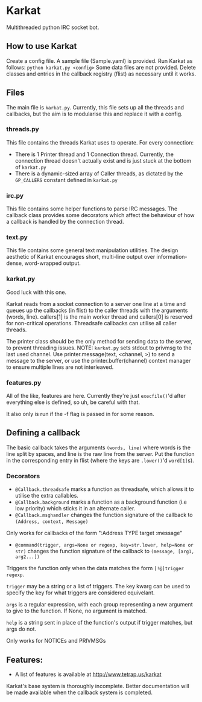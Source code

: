 # Karkat

Multithreaded python IRC socket bot.

## How to use Karkat
Create a config file. A sample file (Sample.yaml) is provided. Run Karkat as follows: ``python karkat.py <config>``
Some data files are not provided. Delete classes and entries in the callback registry (flist) as necessary until it works.

## Files
The main file is ``karkat.py``. Currently, this file sets up all the threads and callbacks, but the aim is to modularise this and replace it with a config.

### threads.py 

This file contains the threads Karkat uses to operate. For every connection:
- There is 1 Printer thread and 1 Connection thread. Currently, the connection thread doesn't actually exist and is just stuck at the bottom of ``karkat.py``
- There is a dynamic-sized array of Caller threads, as dictated by the ``GP_CALLERS`` constant defined in ``karkat.py``

### irc.py
This file contains some helper functions to parse IRC messages. The callback class provides some decorators which affect the behaviour of how a callback is handled by the connection thread.

### text.py
This file contains some general text manipulation utilities. The design aesthetic of Karkat encourages short, multi-line output over information-dense, word-wrapped output.

### karkat.py
Good luck with this one.

Karkat reads from a socket connection to a server one line at a time and queues up the callbacks (in flist) to the caller threads with the arguments (words, line). callers[1] is the main worker thread and callers[0] is reserved for non-critical operations. Threadsafe callbacks can utilise all caller threads.

The printer class should be the only method for sending data to the server, to prevent threading issues. NOTE: ``karkat.py`` sets stdout to privmsg to the last used channel. 
Use printer.message(text, <channel, <method>>) to send a message to the server, or use the printer.buffer(channel) context manager to ensure multiple lines are not interleaved.

### features.py
All of the like, features are here. Currently they're just ``execfile()``'d after everything else is defined, so uh, be careful with that.

It also only is run if the -f flag is passed in for some reason.

## Defining a callback
The basic callback takes the arguments ``(words, line)`` where words is the line split by spaces, and line is the raw line from the server. Put the function in the corresponding entry in flist (where the keys are ``.lower()``'d ``word[1]``s).

### Decorators
- ``@Callback.threadsafe`` 
marks a function as threadsafe, which allows it to utilise the extra callables.
- ``@Callback.background``
marks a function as a background function (i.e low priority) which sticks it in an alternate caller.
- ``@Callback.msghandler``
changes the function signature of the callback to ``(Address, context, Message)``

Only works for callbacks of the form ":Address TYPE target :message" 
- ``@command(trigger, args=None or regexp, key=str.lower, help=None or str)``
changes the function signature of the callback to ``(message, [arg1, arg2...])``

Triggers the function only when the data matches the form ``[!@]trigger regexp``.

``trigger`` may be a string or a list of triggers. The key kwarg can be used to specify the key for what triggers are considered equivelant.

``args`` is a regular expression, with each group representing a new argument to give to the function. If None, no argument is matched.

``help`` is a string sent in place of the function's output if trigger matches, but args do not.

Only works for NOTICEs and PRIVMSGs

## Features:
- A list of features is available at http://www.tetrap.us/karkat

Karkat's base system is thoroughly incomplete. Better documentation will be made available when the callback system is completed.
